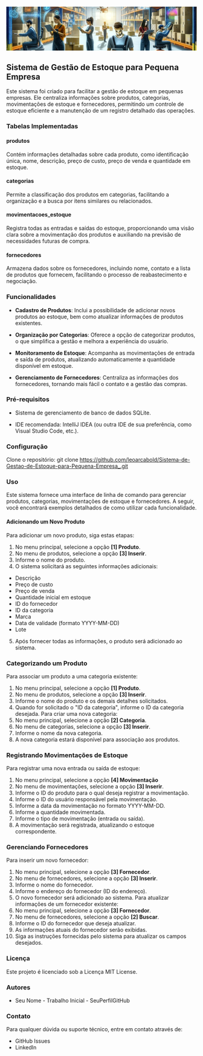 ![banner](https://github.com/leoarcabold/Sistema-de-Gestao-de-Estoque-para-Pequena-Empresa_/blob/main/banner.jpg)

## Sistema de Gestão de Estoque para Pequena Empresa

Este sistema foi criado para facilitar a gestão de estoque em pequenas empresas. Ele centraliza informações sobre produtos, categorias, movimentações de estoque e fornecedores, permitindo um controle de estoque eficiente e a manutenção de um registro detalhado das operações.

### Tabelas Implementadas
#### produtos
Contém informações detalhadas sobre cada produto, como identificação única,
nome, descrição, preço de custo, preço de venda e quantidade em estoque.
#### categorias
Permite a classificação dos produtos em categorias, facilitando a organização e a
busca por itens similares ou relacionados.
#### movimentacoes_estoque
Registra todas as entradas e saídas do estoque, proporcionando uma visão clara
sobre a movimentação dos produtos e auxiliando na previsão de necessidades
futuras de compra.
#### fornecedores
Armazena dados sobre os fornecedores, incluindo nome, contato e a lista de produtos
que fornecem, facilitando o processo de reabastecimento e negociação.
### Funcionalidades

- **Cadastro de Produtos**: Inclui a possibilidade de adicionar novos produtos ao
estoque, bem como atualizar informações de produtos existentes.

- **Organização por Categorias**: Oferece a opção de categorizar produtos, o que
simplifica a gestão e melhora a experiência do usuário.

- **Monitoramento de Estoque**: Acompanha as movimentações de entrada e
saída de produtos, atualizando automaticamente a quantidade disponível em
estoque.

- **Gerenciamento de Fornecedores**: Centraliza as informações dos fornecedores, tornando mais fácil o contato e a gestão das compras.

### Pré-requisitos

- Sistema de gerenciamento de banco de dados SQLite.

- IDE recomendada: IntelliJ IDEA (ou outra IDE de sua preferência, como Visual
Studio Code, etc.).

### Configuração
Clone o repositório:
git clone https://github.com/leoarcabold/Sistema-de-Gestao-de-Estoque-para-Pequena-Empresa_.git

### Uso
Este sistema fornece uma interface de linha de comando para gerenciar produtos,
categorias, movimentações de estoque e fornecedores. A seguir, você encontrará
exemplos detalhados de como utilizar cada funcionalidade.
#### Adicionando um Novo Produto
Para adicionar um novo produto, siga estas etapas:
1. No menu principal, selecione a opção **[1] Produto**.
2. No menu de produtos, selecione a opção **[3] Inserir**.
3. Informe o nome do produto.
4. O sistema solicitará as seguintes informações adicionais:
- Descrição
- Preço de custo
- Preço de venda
- Quantidade inicial em estoque
- ID do fornecedor
- ID da categoria
- Marca
- Data de validade (formato YYYY-MM-DD)
- Lote
5. Após fornecer todas as informações, o produto será adicionado ao sistema.

### Categorizando um Produto
Para associar um produto a uma categoria existente:
1. No menu principal, selecione a opção **[1] Produto**.
2. No menu de produtos, selecione a opção **[3] Inserir**.
3. Informe o nome do produto e os demais detalhes solicitados.
4. Quando for solicitado o "ID da categoria", informe o ID da categoria desejada.
Para criar uma nova categoria:
1. No menu principal, selecione a opção **[2] Categoria**.
2. No menu de categorias, selecione a opção **[3] Inserir**.
3. Informe o nome da nova categoria.
4. A nova categoria estará disponível para associação aos produtos.

### Registrando Movimentações de Estoque
Para registrar uma nova entrada ou saída de estoque:
1. No menu principal, selecione a opção **[4] Movimentação**
2. No menu de movimentações, selecione a opção **[3] Inserir**.
3. Informe o ID do produto para o qual deseja registrar a movimentação.
4. Informe o ID do usuário responsável pela movimentação.
5. Informe a data da movimentação no formato YYYY-MM-DD.
6. Informe a quantidade movimentada.
7. Informe o tipo de movimentação (entrada ou saída).
8. A movimentação será registrada, atualizando o estoque correspondente.

### Gerenciando Fornecedores
Para inserir um novo fornecedor:
1. No menu principal, selecione a opção **[3] Fornecedor**.
2. No menu de fornecedores, selecione a opção **[3] Inserir**.
3. Informe o nome do fornecedor.
4. Informe o endereço do fornecedor (ID do endereço).
5. O novo fornecedor será adicionado ao sistema.
Para atualizar informações de um fornecedor existente:
1. No menu principal, selecione a opção **[3] Fornecedor**.
2. No menu de fornecedores, selecione a opção **[2] Buscar**.
3. Informe o ID do fornecedor que deseja atualizar.
4. As informações atuais do fornecedor serão exibidas.
5. Siga as instruções fornecidas pelo sistema para atualizar os campos
desejados.
### Licença
Este projeto é licenciado sob a Licença MIT License.
### Autores
- Seu Nome - Trabalho Inicial - SeuPerfilGitHub
### Contato
Para qualquer dúvida ou suporte técnico, entre em contato através de:
- GitHub Issues
- LinkedIn
